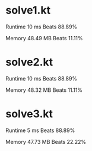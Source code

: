 # solve1.kt

Runtime 10 ms Beats 88.89%

Memory 48.49 MB Beats 11.11%

# solve2.kt

Runtime 10 ms Beats 88.89%

Memory 48.32 MB Beats 11.11%

# solve3.kt

Runtime 5 ms Beats 88.89%

Memory 47.73 MB Beats 22.22%



